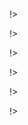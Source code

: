 

<!agenda|title=International Workshop on Smalltalk Technologies

<!day|start=2023 August 29th

<!segment|start=10:30

<!talk|subject=Pharo DataFrame: Past, Present, and Future&length=30&author=Safina, Zaitsev, Ferlicot-Delbecque and Sow&room=Room B!>
<!talk|subject=Improving Performance Through Object Lifetime Profiling: the DataFrame Case&length=30&author=Jordan-Montaño, Palumbo, Polito, Ducasse and Tesone&room=Room B!>
<!talk|subject=Garbage Collector Tuning in Pathological Allocation Pattern Applications&length=30&author=Palumbo, Jordan-Montaño, Polito, Tesone and Ducasse&room=Room B!>

!>

<!segment|start=14:00

<!talk|subject=Pharo: a reflective language – A first systematic analysis of reflective APIs&length=30&author=Thomas, Ducasse, Tesone and Polito&room=Room B!>
<!talk|subject=Pattern matching in Pharo&length=30&author=Hosry, Anquetil, Ducasse and Aranega&room=Room B!>
<!talk|subject=Exploring GitHub Actions through EGAD: An Experience Report&length=30&author=Palumbo, Jordan-Montaño, Polito, Tesone and Ducasse&room=Room B!>

!>

!>

<!day|start=2023 August 31th

<!segment|start=10:30

<!talk|subject=SmallEvoTest: Genetically Created Unit Tests in Pharo&length=30&author=Bergel, Fernandez-Blanco, Sandoval-Alcocer and Galindo-Gutierrez&room=Room B!>
<!talk|subject=A Unit Test Metamodel for Test Generation&length=30&author=Etien, Anquetil, Verhaeghe and Derras&room=Room B!>
<!talk|subject=Threaded-Execution and CPS Provide Smooth Switching Among Execution Modes&length=30&author=Mason&room=Room A5!>

!>

<!segment|start=14:00

<!talk|subject=PharoJS: Transpiling Pharo Classes to JS - ECMAScript 5 versus ECMAScript 6&length=30&author=Bouraqadi and Mason&room=Room B!>
<!talk|subject=Analyzing Dart Language with Pharo: Report and early results&length=30&author=Hlad, Verhaeghe, Capdepon, Seriai and Derras&room=Room B!>
<!talk|subject=Migration process from monolithic to micro frontend architecture in mobile applications&length=30&author=Capdepon, Hlad, Seriai and Derras&room=Room B!>
<!talk|subject=Sequence: Pipeline modelling in Pharo&length=30&author=Matveev&room=Room B!>
!>

!>
